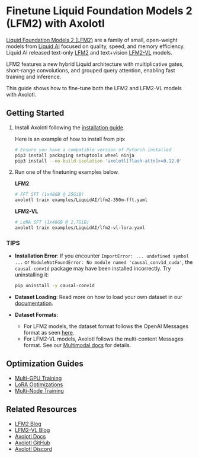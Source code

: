 # Finetune Liquid Foundation Models 2 (LFM2) with Axolotl

[Liquid Foundation Models 2 (LFM2)](https://huggingface.co/collections/LiquidAI/lfm2-686d721927015b2ad73eaa38) are a family of small, open-weight models from [Liquid AI](https://www.liquid.ai/) focused on quality, speed, and memory efficiency. Liquid AI released text-only [LFM2](https://huggingface.co/collections/LiquidAI/lfm2-686d721927015b2ad73eaa38) and text+vision [LFM2-VL](https://huggingface.co/collections/LiquidAI/lfm2-vl-68963bbc84a610f7638d5ffa) models.

LFM2 features a new hybrid Liquid architecture with multiplicative gates, short-range convolutions, and grouped query attention, enabling fast training and inference.

This guide shows how to fine-tune both the LFM2 and LFM2-VL models with Axolotl.

## Getting Started

1.  Install Axolotl following the [installation guide](https://docs.axolotl.ai/docs/installation.html).

    Here is an example of how to install from pip:
    ```bash
    # Ensure you have a compatible version of Pytorch installed
    pip3 install packaging setuptools wheel ninja
    pip3 install --no-build-isolation 'axolotl[flash-attn]>=0.12.0'
    ```

2.  Run one of the finetuning examples below.

    **LFM2**
    ```bash
    # FFT SFT (1x48GB @ 25GiB)
    axolotl train examples/LiquidAI/lfm2-350m-fft.yaml
    ```

    **LFM2-VL**
    ```bash
    # LoRA SFT (1x48GB @ 2.7GiB)
    axolotl train examples/LiquidAI/lfm2-vl-lora.yaml
    ```

### TIPS

- **Installation Error**: If you encounter `ImportError: ... undefined symbol ...` or `ModuleNotFoundError: No module named 'causal_conv1d_cuda'`, the `causal-conv1d` package may have been installed incorrectly. Try uninstalling it:
  ```bash
  pip uninstall -y causal-conv1d
  ```

- **Dataset Loading**: Read more on how to load your own dataset in our [documentation](https://docs.axolotl.ai/docs/dataset_loading.html).
- **Dataset Formats**:
  - For LFM2 models, the dataset format follows the OpenAI Messages format as seen [here](https://docs.axolotl.ai/docs/dataset-formats/conversation.html#chat_template).
  - For LFM2-VL models, Axolotl follows the multi-content Messages format. See our [Multimodal docs](https://docs.axolotl.ai/docs/multimodal.html#dataset-format) for details.

## Optimization Guides

- [Multi-GPU Training](https://docs.axolotl.ai/docs/multi-gpu.html)
- [LoRA Optimizations](https://docs.axolotl.ai/docs/lora_optims.html)
- [Multi-Node Training](https://docs.axolotl.ai/docs/multi-node.html)

## Related Resources

- [LFM2 Blog](https://www.liquid.ai/blog/liquid-foundation-models-v2-our-second-series-of-generative-ai-models)
- [LFM2-VL Blog](https://www.liquid.ai/blog/lfm2-vl-efficient-vision-language-models)
- [Axolotl Docs](https://docs.axolotl.ai)
- [Axolotl GitHub](https://github.com/axolotl-ai-cloud/axolotl)
- [Axolotl Discord](https://discord.gg/7m9sfhzaf3)
